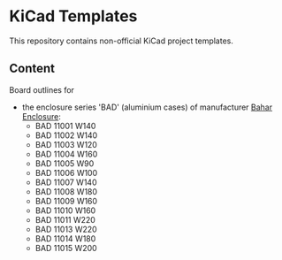 # KiCad Templates

This repository contains non-official KiCad project templates.

## Content
Board outlines for
* the enclosure series 'BAD' (aluminium cases) of manufacturer [Bahar Enclosure](https://bahar-enclosure.com/):
  * BAD 11001 W140
  * BAD 11002 W140
  * BAD 11003 W120
  * BAD 11004 W160
  * BAD 11005 W90
  * BAD 11006 W100
  * BAD 11007 W140
  * BAD 11008 W180
  * BAD 11009 W160
  * BAD 11010 W160
  * BAD 11011 W220
  * BAD 11013 W220
  * BAD 11014 W180
  * BAD 11015 W200
